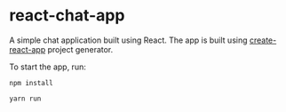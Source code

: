 # react-chat-app

A simple chat application built using React. The app is built using [create-react-app](https://reactjs.org/docs/create-a-new-react-app.html) project generator.

To start the app, run:

```
npm install

yarn run
```
